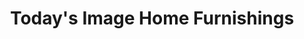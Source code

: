 ---
title: "Today's Image Home Furnishings"
url: /grand-junction/todays-image-home-furnishings/
shop: Möbel
---